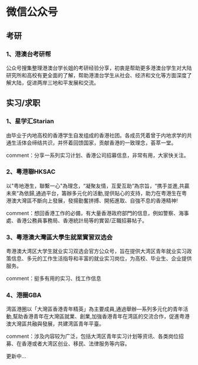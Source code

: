 # 微信公众号

## **考研**

### **1、港澳台考研帮**

公众号搜集整理港澳台学长姐的考研经验分享，初衷是帮助更多港澳台学生对大陆研究所和高校有更全面的了解，帮助港澳台学生从社会、经济和文化等方面深度了解大陆，促进两岸三地和平发展和交流。



## **实习/求职**&#x20;

### 1、**星学汇Starian**

由毕业于内地高校的香港学生自发组成的香港社团。各成员凭着曾于内地求学的共通生活体会缔结共识，并怀着回馈国家，贡献香港的一致理念，荟萃一堂。

comment：分享一系列实习计划、香港公司招募信息，非常有用，大家快关注。

### **2、粵港聯HKSAC**

以"粤地港生，聯繫一心"為理念，“凝聚友情，互愛互助“為宗旨，“携手並進,共贏未來“為依歸,通過平台，籌辦多元化的活動,提供貼心的支持，助力在粤港生在粤港澳大灣區不斷向上發展，發揚勤奮拼搏、開拓進取、自強不息的香港精神!

comment：想回香港工作的必備，有大量香港政府部門的信息，例如警察、海事處、香港公務員事務局、香港統計局等的實習/正職招募帖子。

### **3、粵港澳大灣區大學生就業實習双选会**

粤港澳大湾区大学生就业实习双选会官方公众号，旨在提供大湾区青年就业实习政策信息、多元的工作生活指导和丰富的就业实习岗位，为高校、毕业生、企业提供服务。

comment：挺多有用的实习、找工作信息

### **4、港圈GBA**

湾區港圈以「大灣區香港青年精英」為主要成員,通過舉辦—系列多元化的青年活動,幫助香港青年在大灣區就業、創業,加強香港青年在湾區的交流合作，促進粤港澳大灣區共融與發展，共建湾區青年平臺。

comment：涉及内容较为广泛，包括大湾区青年实习计划等资讯、各类岗位招募、在香港或者大湾区创业、移民、法律服务等内容。



更新中...





